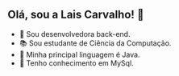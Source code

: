 ## Olá, sou a Lais Carvalho! 👋


- 🔭 Sou desenvolvedora back-end.
- 📚 Sou estudante de Ciência da Computação.
- 🌱 Minha principal linguagem é Java.
- 🌱 Tenho conhecimento em MySql.


